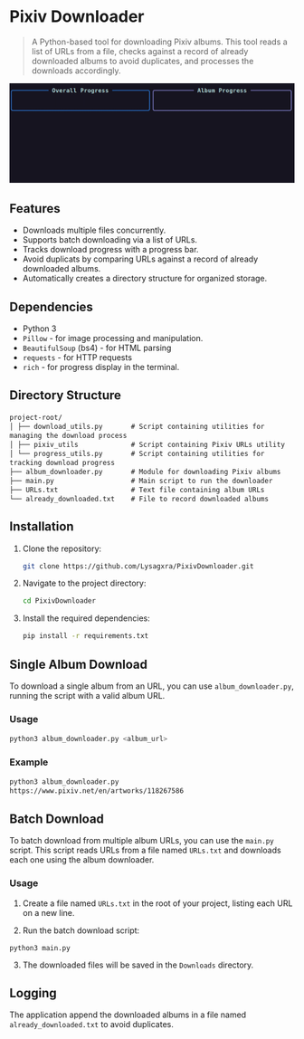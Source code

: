 # Pixiv Downloader

> A Python-based tool for downloading Pixiv albums. This tool reads a list of URLs from a file, checks against a record of already downloaded albums to avoid duplicates, and processes the downloads accordingly.

![Demo](https://github.com/Lysagxra/PixivDownloader/blob/01e060c7bd40f0df1a45c85185955b48aa0e58e6/misc/Demo.gif)

## Features

- Downloads multiple files concurrently.
- Supports batch downloading via a list of URLs.
- Tracks download progress with a progress bar.
- Avoid duplicats by comparing URLs against a record of already downloaded albums.
- Automatically creates a directory structure for organized storage.

## Dependencies

- Python 3
- `Pillow` - for image processing and manipulation.
- `BeautifulSoup` (bs4) - for HTML parsing
- `requests` - for HTTP requests
- `rich` - for progress display in the terminal.

## Directory Structure

```
project-root/
│ ├── download_utils.py       # Script containing utilities for managing the download process
│ ├── pixiv_utils             # Script containing Pixiv URLs utility
│ └── progress_utils.py       # Script containing utilities for tracking download progress
├── album_downloader.py       # Module for downloading Pixiv albums
├── main.py                   # Main script to run the downloader
├── URLs.txt                  # Text file containing album URLs
└── already_downloaded.txt    # File to record downloaded albums
```

## Installation

1. Clone the repository:
   ```bash
   git clone https://github.com/Lysagxra/PixivDownloader.git

2. Navigate to the project directory:
   ```bash
   cd PixivDownloader

3. Install the required dependencies:
   ```bash
   pip install -r requirements.txt

## Single Album Download

To download a single album from an URL, you can use `album_downloader.py`, running the script with a valid album URL.

### Usage
```bash
python3 album_downloader.py <album_url>
```

### Example
```
python3 album_downloader.py https://www.pixiv.net/en/artworks/118267586
```

## Batch Download

To batch download from multiple album URLs, you can use the `main.py` script. This script reads URLs from a file named `URLs.txt` and downloads each one using the album downloader.

### Usage

1. Create a file named `URLs.txt` in the root of your project, listing each URL on a new line.

2. Run the batch download script:
```
python3 main.py
```
3. The downloaded files will be saved in the `Downloads` directory.

## Logging

The application append the downloaded albums in a file named `already_downloaded.txt` to avoid duplicates.
